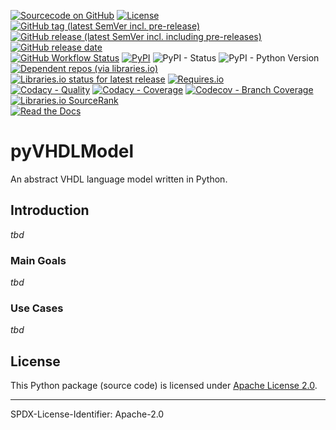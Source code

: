 [![Sourcecode on GitHub](https://img.shields.io/badge/vhdl-pyVHDLModel-323131.svg?logo=github&longCache=true)](https://github.com/vhdl/pyVHDLModel)
[![License](https://img.shields.io/badge/code%20license-Apache%20License%2C%202.0-lightgrey?logo=GitHub)](LICENSE.md)
[![GitHub tag (latest SemVer incl. pre-release)](https://img.shields.io/github/v/tag/vhdl/pyVHDLModel?logo=GitHub&include_prereleases)](https://github.com/vhdl/pyVHDLModel/tags)
[![GitHub release (latest SemVer incl. including pre-releases)](https://img.shields.io/github/v/release/vhdl/pyVHDLModel?logo=GitHub&include_prereleases)](https://github.com/vhdl/pyVHDLModel/releases/latest)
[![GitHub release date](https://img.shields.io/github/release-date/vhdl/pyVHDLModel?logo=GitHub&)](https://github.com/vhdl/pyVHDLModel/releases)  
[![GitHub Workflow Status](https://img.shields.io/github/workflow/status/vhdl/pyVHDLModel/Test,%20Coverage%20and%20Release?label=Workflow&logo=GitHub)](https://github.com/vhdl/pyVHDLModel/actions?query=workflow%3A%22Test%2C+Coverage+and+Release%22)
[![PyPI](https://img.shields.io/pypi/v/pyVHDLModel?logo=PyPI)](https://pypi.org/project/pyVHDLModel/)
![PyPI - Status](https://img.shields.io/pypi/status/pyVHDLModel?logo=PyPI)
![PyPI - Python Version](https://img.shields.io/pypi/pyversions/pyVHDLModel?logo=PyPI)
[![Dependent repos (via libraries.io)](https://img.shields.io/librariesio/dependent-repos/pypi/pyVHDLModel)](https://github.com/vhdl/pyVHDLModel/network/dependents)  
[![Libraries.io status for latest release](https://img.shields.io/librariesio/release/pypi/pyVHDLModel)](https://libraries.io/github/vhdl/pyVHDLModel)
[![Requires.io](https://img.shields.io/requires/github/vhdl/pyVHDLModel)](https://requires.io/github/vhdl/pyVHDLModel/requirements/?branch=master)  
[![Codacy - Quality](https://img.shields.io/codacy/grade/2286426d2b11417e90010427b7fed8e7?logo=Codacy)](https://www.codacy.com/manual/vhdl/pyVHDLModel)
[![Codacy - Coverage](https://img.shields.io/codacy/coverage/2286426d2b11417e90010427b7fed8e7?logo=Codacy)](https://www.codacy.com/manual/vhdl/pyVHDLModel)
[![Codecov - Branch Coverage](https://img.shields.io/codecov/c/github/vhdl/pyVHDLModel?logo=Codecov)](https://codecov.io/gh/vhdl/pyVHDLModel)
[![Libraries.io SourceRank](https://img.shields.io/librariesio/sourcerank/pypi/pyVHDLModel)](https://libraries.io/github/vhdl/pyVHDLModel/sourcerank)  
[![Read the Docs](https://img.shields.io/readthedocs/pyvhdlmodel)](https://pyVHDLModel.readthedocs.io/en/latest/)

# pyVHDLModel

An abstract VHDL language model written in Python.

## Introduction
*tbd*

### Main Goals
*tbd*

### Use Cases
*tbd*




## License

This Python package (source code) is licensed under [Apache License 2.0](LICENSE.md).

<!-- The accompanying documentation is licensed under Creative Commons - Attribution-4.0 (CC-BY 4.0). -->

-------------------------
SPDX-License-Identifier: Apache-2.0
